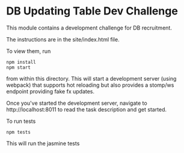 DB Updating Table Dev Challenge
===============================

This module contains a development challenge for DB recruitment.

The instructions are in the site/index.html file.

To view them, run

```
npm install
npm start
```


from within this directory.  This will start a development server (using webpack)
that supports hot reloading but also provides a stomp/ws endpoint providing fake
fx updates.

Once you've started the development server, navigate to http://localhost:8011
to read the task description and get started.


To run tests
```
npm tests
```

This will run the jasmine tests